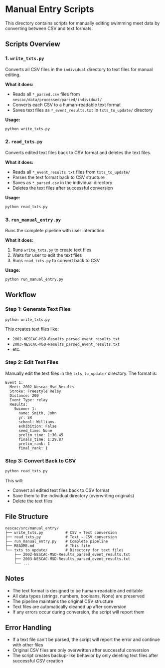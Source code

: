# Manual Entry Scripts

This directory contains scripts for manually editing swimming meet data by converting between CSV and text formats.

## Scripts Overview

### 1. `write_txts.py`
Converts all CSV files in the `individual` directory to text files for manual editing.

**What it does:**
- Reads all `*_parsed.csv` files from `nescac/data/processed/parsed/individual/`
- Converts each CSV to a human-readable text format
- Saves text files as `*_event_results.txt` in `txts_to_update/` directory

**Usage:**
```bash
python write_txts.py
```

### 2. `read_txts.py`
Converts edited text files back to CSV format and deletes the text files.

**What it does:**
- Reads all `*_event_results.txt` files from `txts_to_update/`
- Parses the text format back to CSV structure
- Saves as `*_parsed.csv` in the individual directory
- Deletes the text files after successful conversion

**Usage:**
```bash
python read_txts.py
```

### 3. `run_manual_entry.py`
Runs the complete pipeline with user interaction.

**What it does:**
1. Runs `write_txts.py` to create text files
2. Waits for user to edit the text files
3. Runs `read_txts.py` to convert back to CSV

**Usage:**
```bash
python run_manual_entry.py
```

## Workflow

### Step 1: Generate Text Files
```bash
python write_txts.py
```

This creates text files like:
- `2002-NESCAC-MSD-Results_parsed_event_results.txt`
- `2003-NESCAC-MSD-Results_parsed_event_results.txt`
- etc.

### Step 2: Edit Text Files
Manually edit the text files in the `txts_to_update/` directory. The format is:
```
Event 1:
  Meet: 2002_Nescac_Msd_Results
  Stroke: Freestyle Relay
  Distance: 200
  Event Type: relay
  Results:
    Swimmer 1:
      name: Smith, John
      yr: SR
      school: Williams
      exhibition: False
      seed_time: None
      prelim_time: 1:30.45
      finals_time: 1:29.87
      prelim_rank: 1
      final_rank: 1
```

### Step 3: Convert Back to CSV
```bash
python read_txts.py
```

This will:
- Convert all edited text files back to CSV format
- Save them to the individual directory (overwriting originals)
- Delete the text files

## File Structure

```
nescac/src/manual_entry/
├── write_txts.py          # CSV → Text conversion
├── read_txts.py           # Text → CSV conversion  
├── run_manual_entry.py    # Complete pipeline
├── README.md              # This file
└── txts_to_update/        # Directory for text files
    ├── 2002-NESCAC-MSD-Results_parsed_event_results.txt
    ├── 2003-NESCAC-MSD-Results_parsed_event_results.txt
    └── ...
```

## Notes

- The text format is designed to be human-readable and editable
- All data types (strings, numbers, booleans, None) are preserved
- The pipeline maintains the original CSV structure
- Text files are automatically cleaned up after conversion
- If any errors occur during conversion, the script will report them

## Error Handling

- If a text file can't be parsed, the script will report the error and continue with other files
- Original CSV files are only overwritten after successful conversion
- The script creates backup-like behavior by only deleting text files after successful CSV creation 
